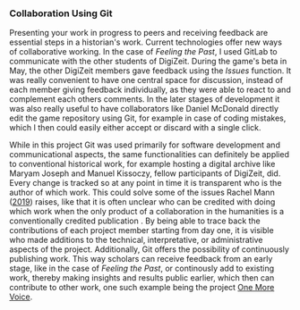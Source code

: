 ### Collaboration Using Git

Presenting your work in progress to peers and receiving feedback are essential steps in a historian's work. Current technologies offer new ways of collaborative working. In the case of *Feeling the Past*, I used GitLab to communicate with the other students of DigiZeit. During the game's beta in May, the other DigiZeit members gave feedback using the *Issues* function. It was really convenient to have one central space for discussion, instead of each member giving feedback individually, as they were able to react to and complement each others comments. In the later stages of development it was also really useful to have collaborators like Daniel McDonald directly edit the game repository using Git, for example in case of coding mistakes, which I then could easily either accept or discard with a single click. 

While in this project Git was used primarily for software development and communicational aspects, the same functionalities can definitely be applied to conventional historical work, for example hosting a digital archive like Maryam Joseph and Manuel Kissoczy, fellow participants of DigiZeit, did. Every change is tracked so at any point in time it is transparent who is the author of which work. This could solve some of the issues Rachel Mann ([2019](bibliography.md#mann-2019)) raises, like that it is often unclear who can be credited with doing which work when the only product of a collaboration in the humanities is a conventionally credited publication . By being able to trace back the contributions of each project member starting from day one, it is visible who made additions to the technical, interpretative, or administrative aspects of the project. Additionally, Git offers the possibility of continuously publishing work. This way scholars can receive feedback from an early stage, like in the case of *Feeling the Past*, or continously add to existing work, thereby making insights and results public earlier, which then can contribute to other work, one such example being the project [One More Voice](https://onemorevoice.org/).

